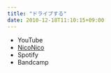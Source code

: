 ```yaml
---
title: "ドライブする"
date: 2010-12-18T11:10:15+09:00
---
```


- YouTube
- [NicoNico](https://nico.ms/sm13055985)
- Spotify
- Bandcamp

